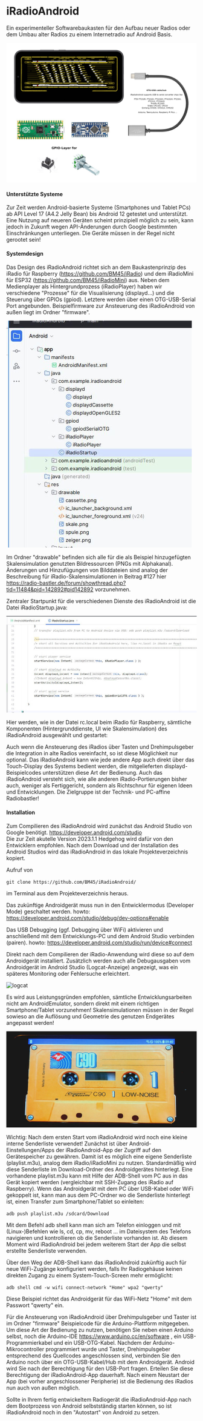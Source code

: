 # iRadioAndroid

Ein experimenteller Softwarebaukasten für den Aufbau neuer Radios oder dem Umbau alter Radios zu einem Internetradio auf Android Basis.

![sysoverview](https://github.com/BM45/iRadioAndroid/blob/main/pics4www/systemoverview.jpg)

#### Unterstützte Systeme

Zur Zeit werden Android-basierte Systeme (Smartphones und Tablet PCs) ab API Level 17 (A4.2 Jelly Bean) bis Android 12 getestet und unterstützt.
Eine Nutzung auf neueren Geräten scheint prinzipiell möglich zu sein, kann jedoch in Zukunft wegen API-Änderungen durch Google bestimmten Einschränkungen unterliegen.
Die Geräte müssen in der Regel nicht gerootet sein!

#### Systemdesign

Das Design des iRadioAndroid richtet sich an dem Baukastenprinzip des iRadio für Raspberry (https://github.com/BM45/iRadio) und dem iRadioMini für ESP32 (https://github.com/BM45/iRadioMini) aus.
Neben dem Medienplayer als Hintergrundprozess (iRadioPlayer) haben wir verschiedene "Prozesse" für die Visualisierung (displayd...) und die Steuerung über GPIOs (gpiod). Letztere werden über einen OTG-USB-Serial Port angebunden. Beispielfirmware zur Ansteuerung des iRadioAndroid von außen liegt im Ordner "firmware". 

![sysoverview](https://github.com/BM45/iRadioAndroid/blob/main/pics4www/folders.jpg)

Im Ordner "drawable" befinden sich alle für die als Beispiel hinzugefügten Skalensimulation genutzten Bildressourcen (PNGs mit Alphakanal). Änderungen und Hinzufügungen von Bilddateien sind analog der Beschreibung für iRadio-Skalensimulationen in Beitrag #127 hier https://radio-bastler.de/forum/showthread.php?tid=11484&pid=142892#pid142892 vorzunehmen.

Zentraler Startpunkt für die verschiedenen Dienste des iRadioAndroid ist die Datei iRadioStartup.java:

![startup](https://github.com/BM45/iRadioAndroid/blob/main/pics4www/startup.jpg)

Hier werden, wie in der Datei rc.local beim iRadio für Raspberry, sämtliche Komponenten (Hintergrunddienste, UI wie Skalensimulation) des iRadioAndroid ausgewählt und gestartet:

Auch wenn die Ansteuerung des iRadios über Tasten und Drehimpulsgeber die Integration in alte Radios vereinfacht, so ist diese Möglichkeit nur optional. Das iRadioAndroid kann wie jede andere App auch direkt über das Touch-Display des Systems bedient werden, die mitgelieferten displayd-Beispielcodes unterstützen diese Art der Bedienung.
Auch das iRadioAndroid versteht sich, wie alle anderen iRadio-Portierungen bisher auch, weniger als Fertiggericht, sondern als Richtschnur für eigenen Ideen und Entwicklungen. Die Zielgruppe ist der Technik- und PC-affine Radiobastler!

#### Installation

Zum Compilieren des iRadioAndroid wird zunächst das Android Studio von Google benötigt. https://developer.android.com/studio  
Die zur Zeit akutelle Version 2023.1.1 Hedgehog wird dafür von den Entwicklern empfohlen. Nach dem Download und der Installation des Android Studios wird das iRadioAndroid in das lokale Projekteverzeichnis kopiert. 

Aufruf von


`git clone https://github.com/BM45/iRadioAndroid/`


im Terminal aus dem Projekteverzeichnis heraus.

Das zukünftige Androidgerät muss nun in den Entwicklermodus (Developer Mode) geschaltet werden. howto: https://developer.android.com/studio/debug/dev-options#enable

Das USB Debugging (ggf. Debugging über WiFi) aktivieren und anschließend mit dem Entwicklungs-PC und dem Android Studio verbinden (pairen).  howto: https://developer.android.com/studio/run/device#connect

Direkt nach dem Compilieren der iRadio-Anwendung wird diese so auf dem Androidgerät installiert. Zusätzlich werden auch alle Debugausgaben vom Androidgerät im Android Studio (Logcat-Anzeige) angezeigt, was ein späteres Monitoring oder Fehlersuche erleichtert.

![logcat](https://developer.android.com/static/studio/images/debug/logcat_dolphin_2x.png)

Es wird aus Leistungsgründen empfohlen, sämtliche Entwicklungsarbeiten nicht am AndroidEmulator, sondern direkt mit einem richtigen Smartphone/Tablet vorzunehmen! Skalensimulationen müssen in der Regel sowieso an die Auflösung und Geometrie des genutzen Endgerätes angepasst werden!

![skalensim_cass](https://github.com/BM45/iRadioAndroid/blob/main/pics4www/skalensim.jpg)


Wichtig: Nach dem ersten Start vom iRadioAndroid wird noch eine kleine interne Senderliste verwendet!
Zunächst ist über Android-Einstellungen/Apps der iRadioAndroid-App der Zugriff auf den Gerätespeicher zu gewähren. Damit ist es möglich eine eigene Senderliste (playlist.m3u), analog dem iRadio/iRadioMini zu nutzen.
Standardmäßig wird diese Senderliste im Download-Ordner des Androidgerätes hinterlegt. 
Eine vorhandene playlist.m3u kann mit Hilfe der ADB-Shell vom PC aus in das Gerät kopiert werden (vergleichbar mit SSH-Zugang des iRadio auf Raspberry). 
Wenn das Androidgerät mit dem PC über USB-Kabel oder WiFi gekoppelt ist, kann man aus dem PC-Ordner wo die Senderliste hinterlegt ist, einen Transfer zum Smartphone/Tablet so einleiten:


`adb push playlist.m3u /sdcard/Download`


Mit dem Befehl adb shell kann man sich am Telefon einloggen und mit (Linux-)Befehlen wie ls, cd, cp, mv, reboot ... im Dateisystem des Telefons navigieren und kontrollieren ob die Senderliste vorhanden ist.
Ab diesem Moment wird iRadioAndroid bei jedem weiterem Start der App die selbst erstellte Senderliste verwenden. 

Über den Weg der ADB-Shell kann das iRadioAndroid zukünftig auch für neue WiFi-Zugänge konfiguriert werden, falls Ihr Radiogehäuse keinen direkten Zugang zu einem System-Touch-Screen mehr ermöglicht:


`adb shell cmd -w wifi connect-network "Home" wpa2 "qwerty"`


Diese Beispiel richtet das Androidgerät für das WiFi-Netz "Home" mit dem Passwort "qwerty" ein.

Für die Ansteuerung von iRadioAndroid über Drehimpulsgeber und Taster ist im Ordner "firmware" Beispielcode für die Arduino-Plattform mitgegeben. Um diese Art der Bedienung zu nutzen, benötigen Sie neben einen Arduino selbst, noch die Arduino-IDE https://www.arduino.cc/en/software , ein USB-Programmierkabel und ein USB-OTG-Kabel. Nachdem der Arduino-Mikrocontroller programmiert wurde und Taster, Drehimpulsgeber entsprechend des Quellcodes angeschlossen sind, verbinden Sie den Arduino noch über ein OTG-USB-Kabel/Hub mit dem Androidgerät. Android wird Sie nach der Berechtigung für den USB-Port fragen. Erteilen Sie diese Berechtigung der iRadioAndroid-App dauerhaft. Nach einem Neustart der App (bei vorher angeschlossener Peripherie) ist die Bedienung des iRadios nun auch von außen möglich.

Sollte in Ihrem fertig entwickeltem Radiogerät die iRadioAndroid-App nach dem Bootprozess von Android selbstständig starten können, so ist iRadioAndroid noch in den "Autostart" von Android zu setzen.


















